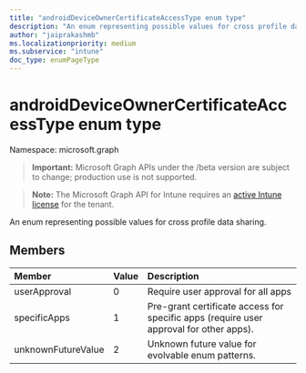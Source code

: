 ```yaml
---
title: "androidDeviceOwnerCertificateAccessType enum type"
description: "An enum representing possible values for cross profile data sharing."
author: "jaiprakashmb"
ms.localizationpriority: medium
ms.subservice: "intune"
doc_type: enumPageType
---
```


# androidDeviceOwnerCertificateAccessType enum type

Namespace: microsoft.graph

> **Important:** Microsoft Graph APIs under the /beta version are subject to change; production use is not supported.

> **Note:** The Microsoft Graph API for Intune requires an [active Intune license](https://go.microsoft.com/fwlink/?linkid=839381) for the tenant.

An enum representing possible values for cross profile data sharing.

## Members
|Member|Value|Description|
|:---|:---|:---|
|userApproval|0|Require user approval for all apps|
|specificApps|1|Pre-grant certificate access for specific apps (require user approval for other apps).|
|unknownFutureValue|2|Unknown future value for evolvable enum patterns.|
